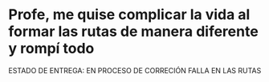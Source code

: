 # Profe, me quise complicar la vida al formar  las rutas de manera diferente y rompí todo

ESTADO DE ENTREGA: EN PROCESO DE CORRECIÓN
FALLA EN LAS RUTAS